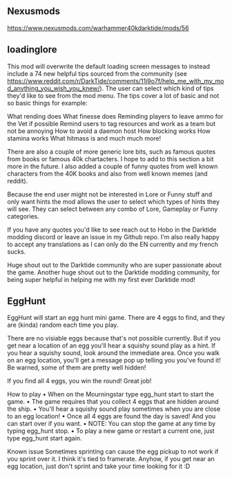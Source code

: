 ## Nexusmods

https://www.nexusmods.com/warhammer40kdarktide/mods/56

## loadinglore

This mod will overwrite the default loading screen messages to instead include a 74 new helpful tips sourced from the community (see https://www.reddit.com/r/DarkTide/comments/11j9o7f/help_me_with_my_mod_anything_you_wish_you_knew/). The user can select which kind of tips they'd like to see from the mod menu. The tips cover a lot of basic and not so basic things for example:

What rending does
What finesse does
Reminding players to leave ammo for the Vet if possible
Remind users to tag resources and work as a team but not be annoying
How to avoid a daemon host
How blocking works
How stamina works
What hitmass is
and much much more!
    
There are also a couple of more generic lore bits, such as famous quotes from books or famous 40k chartacters. I hope to add to this section a bit more in the future. I also added a couple of funny quotes from well known characters from the 40K books and also from well known memes (and reddit).

Because the end user might not be interested in Lore or Funny stuff and only want hints the mod allows the user to select which types of hints they will see. They can select between any combo of Lore, Gameplay or Funny categories.

If you have any quotes you'd like to see reach out to Hobo in the Darktide modding discord or leave an issue in my Github repo. I'm also really happy to accept any translations as I can only do the EN currently and my french sucks.

Huge shout out to the Darktide community who are super passionate about the game. Another huge shout out to the Darktide modding community, for being super helpful in helping me with my first ever Darktide mod!

## EggHunt

EggHunt will start an egg hunt mini game. There are 4 eggs to find, and they are (kinda) random each time you play.

There are no visiable eggs because that's not possible currently. But if you get near a location of an egg you'll hear a squishy sound play as a hint. If you hear a squishy sound, look around the immediate area. Once you walk on an egg location, you'll get a message pop up telling you you've found it! Be warned, some of them are pretty well hidden!

If you find all 4 eggs, you win the round! Great job!

How to play
• When on the Mourningstar type egg_hunt start to start the game.
• The game requires that you collect 4 eggs that are hidden around the ship.
• You'll hear a squishy sound play sometimes when you are close to an egg location!
• Once all 4 eggs are found the day is saved! And you can start over if you want.
• NOTE: You can stop the game at any time by typing egg_hunt stop.
• To play a new game or restart a current one, just type egg_hunt start again.

Known issue
Sometimes sprinting can cause the egg pickup to not work if you sprint over it. I think it's tied to framerate. Anyhow, if you get near an egg location, just don't sprint and take your time looking for it :D
